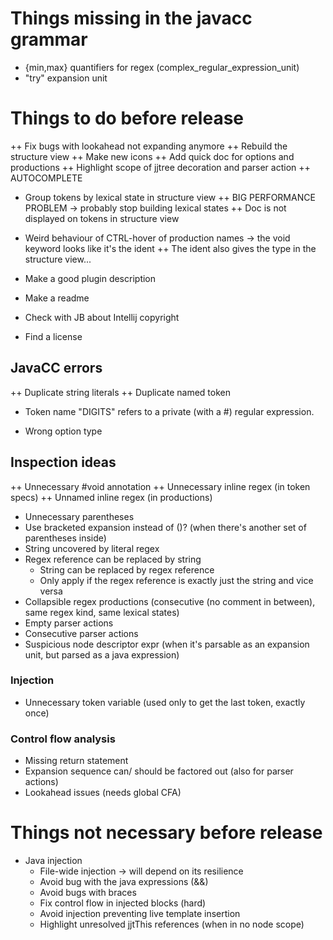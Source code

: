 # Things missing in the javacc grammar

* {min,max} quantifiers for regex (complex_regular_expression_unit)
* "try" expansion unit

# Things to do before release

++ Fix bugs with lookahead not expanding anymore
++ Rebuild the structure view
++ Make new icons
++ Add quick doc for options and productions
++ Highlight scope of jjtree decoration and parser action
++ AUTOCOMPLETE
* Group tokens by lexical state in structure view
++ BIG PERFORMANCE PROBLEM -> probably stop building lexical states
++ Doc is not displayed on tokens in structure view
* Weird behaviour of CTRL-hover of production names -> the void keyword looks like it's the ident
++ The ident also gives the type in the structure view...

* Make a good plugin description
* Make a readme
* Check with JB about Intellij copyright
* Find a license

## JavaCC errors

++ Duplicate string literals
++ Duplicate named token
* Token name "DIGITS" refers to a private (with a #) regular expression.

* Wrong option type

## Inspection ideas

++ Unnecessary #void annotation
++ Unnecessary inline regex (in token specs)
++ Unnamed inline regex (in productions)
* Unnecessary parentheses
* Use bracketed expansion instead of ()? (when there's another set of parentheses inside)
* String uncovered by literal regex
* Regex reference can be replaced by string
  * String can be replaced by regex reference
  * Only apply if the regex reference is exactly just the string and vice versa
* Collapsible regex productions (consecutive (no comment in between), same regex kind, same lexical states)
* Empty parser actions
* Consecutive parser actions
* Suspicious node descriptor expr (when it's parsable as an expansion unit, but parsed as a java expression)

### Injection

* Unnecessary token variable (used only to get the last token, exactly once)

### Control flow analysis

* Missing return statement
* Expansion sequence can/ should be factored out (also for parser actions)
* Lookahead issues (needs global CFA)

# Things not necessary before release


* Java injection
  * File-wide injection -> will depend on its resilience
  * Avoid bug with the java expressions (&&)
  * Avoid bugs with braces
  * Fix control flow in injected blocks (hard)
  * Avoid injection preventing live template insertion
  * Highlight unresolved jjtThis references (when in no node scope)

